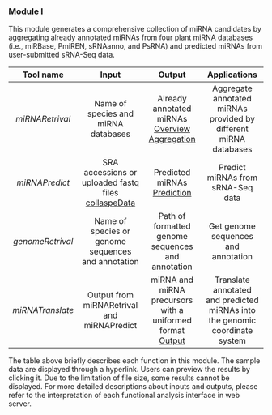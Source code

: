 ### Module I 

This module generates a comprehensive collection of miRNA candidates by aggregating already annotated miRNAs from four plant miRNA databases (i.e., miRBase, PmiREN, sRNAanno, and PsRNA) and predicted miRNAs from user-submitted sRNA-Seq data.

|  **Tool name**   |                          **Input**                           |                            Output                            |                         Applications                         |
| :--------------: | :----------------------------------------------------------: | :----------------------------------------------------------: | :----------------------------------------------------------: |
| *miRNARetrival*  |             Name of species and miRNA databases              | Already annotated miRNAs<br><a href="../Test_data/miRNARetrieval_output1.html">Overview</a><br><a href="../Test_data/miRNARetrieval_output2.html">Aggregation</a> | Aggregate annotated miRNAs provided by different miRNA databases |
|  *miRNAPredict*  | SRA accessions or uploaded fastq files<br/><a href="../Test_data/miRNAPredict_inputData.tar.gz">collaspeData</a> | Predicted miRNAs<br/><a href="../Test_data/miRNAPredict_output.txt">Prediction</a> |              Predict miRNAs from sRNA-Seq data               |
| *genomeRetrival* |      Name of species or genome sequences and annotation      |      Path of formatted genome sequences and annotation       |             Get genome sequences and annotation              |
| *miRNATranslate* |          Output from miRNARetrival and miRNAPredict          | miRNA and miRNA precursors with a uniformed format<br/><a href="../Test_data/miRTranslate_output.txt">Output</a> | Translate annotated and predicted miRNAs into the genomic coordinate system |

The table above briefly describes each function in this module. The sample data are displayed through a hyperlink. Users can preview the results by clicking it. Due to the limitation of file size, some results cannot be displayed. For more detailed descriptions about inputs and outputs, please refer to the interpretation of each functional analysis interface in web server.